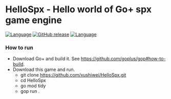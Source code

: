 HelloSpx - Hello world of Go+ spx game engine
=========

[![Language](https://img.shields.io/badge/language-Go+-blue.svg)](https://github.com/goplus/gop)
[![GitHub release](https://img.shields.io/github/v/tag/xushiwei/HelloSpx.svg?label=release)](https://github.com/xushiwei/HelloSpx/releases)
[![Language](https://img.shields.io/badge/game_engine-spx-green.svg)](https://github.com/goplus/spx)

### How to run

- Download Go+ and build it. See https://github.com/goplus/gop#how-to-build.
- Download this game and run.
  * git clone https://github.com/xushiwei/HelloSpx.git
  * cd HelloSpx
  * go mod tidy
  * gop run .
